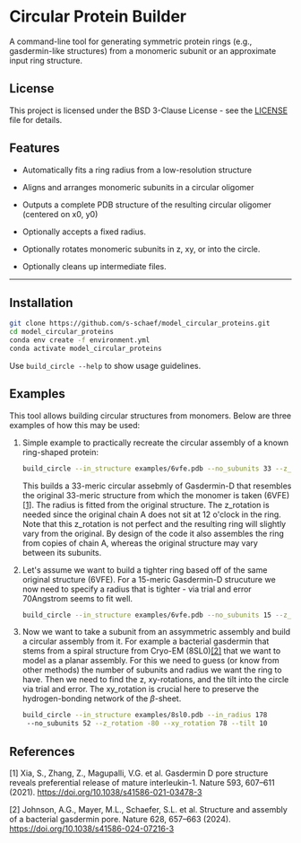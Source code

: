 # Circular Protein Builder

A command-line tool for generating symmetric protein rings (e.g., gasdermin-like structures) from a monomeric subunit or an approximate input ring structure.


## License

This project is licensed under the BSD 3-Clause License - see the [LICENSE](LICENSE) file for details.


## Features

- Automatically fits a ring radius from a low-resolution structure
- Aligns and arranges monomeric subunits in a circular oligomer
- Outputs a complete PDB structure of the resulting circular oligomer (centered on x0, y0)

- Optionally accepts a fixed radius.
- Optionally rotates monomeric subunits in z, xy, or into the circle.
- Optionally cleans up intermediate files.

---

## Installation

```bash
git clone https://github.com/s-schaef/model_circular_proteins.git
cd model_circular_proteins
conda env create -f environment.yml
conda activate model_circular_proteins
```

Use `build_circle --help` to show usage guidelines. 

## Examples
This tool allows building circular structures from monomers. Below are three examples of how this may be used:

1. Simple example to practically recreate the circular assembly of a known ring-shaped protein:

    ```bash
    build_circle --in_structure examples/6vfe.pdb --no_subunits 33 --z_rotation 80
    ```

    This builds a 33-meric circular assebmly of Gasdermin-D that resembles the original 33-meric structure from which the monomer is taken (6VFE)[[1]](#1). The radius is fitted from the original structure. The z_rotation is needed since the original chain A does not sit at 12 o'clock in the ring. Note that this z_rotation is not perfect and the resulting ring will slightly vary from the original. By design of the code it also assembles the ring from copies of chain A, whereas the original structure may vary between its subunits. 

2. Let's assume we want to build a tighter ring based off of the same original structure (6VFE). For a 15-meric Gasdermin-D strucuture we now need to specify a radius that is tighter - via trial and error 70Angstrom seems to fit well. 

    ```bash
    build_circle --in_structure examples/6vfe.pdb --no_subunits 15 --z_rotation 80 --in_radius 70
    ```

3. Now we want to take a subunit from an assymmetric assembly and build a circular assembly from it. For example a bacterial gasdermin that stems from a spiral structure from Cryo-EM (8SL0)[[2]](#2) that we want to model as a planar assembly. For this we need to guess (or know from other methods) the number of subunits and radius we want the ring to have. Then we need to find the z, xy-rotations, and the tilt into the circle via trial and error. The xy_rotation is crucial here to preserve the hydrogen-bonding network of the $\beta$-sheet.

    ```bash
    build_circle --in_structure examples/8sl0.pdb --in_radius 178
     --no_subunits 52 --z_rotation -80 --xy_rotation 78 --tilt 10
    ```




## References
<a id="1">[1]</a> 
Xia, S., Zhang, Z., Magupalli, V.G. et al.
Gasdermin D pore structure reveals preferential release of mature interleukin-1. 
Nature 593, 607–611 (2021). 
https://doi.org/10.1038/s41586-021-03478-3

<a id="2">[2]</a> 
Johnson, A.G., Mayer, M.L., Schaefer, S.L. et al.
Structure and assembly of a bacterial gasdermin pore.
Nature 628, 657–663 (2024).
https://doi.org/10.1038/s41586-024-07216-3